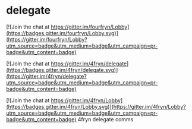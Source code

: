 # delegate

[![Join the chat at https://gitter.im/fourfryn/Lobby](https://badges.gitter.im/fourfryn/Lobby.svg)](https://gitter.im/fourfryn/Lobby?utm_source=badge&utm_medium=badge&utm_campaign=pr-badge&utm_content=badge)

[![Join the chat at https://gitter.im/4fryn/delegate](https://badges.gitter.im/4fryn/delegate.svg)](https://gitter.im/4fryn/delegate?utm_source=badge&utm_medium=badge&utm_campaign=pr-badge&utm_content=badge)

[![Join the chat at https://gitter.im/4fryn/Lobby](https://badges.gitter.im/4fryn/Lobby.svg)](https://gitter.im/4fryn/Lobby?utm_source=badge&utm_medium=badge&utm_campaign=pr-badge&utm_content=badge)
4fryn delegate comms

